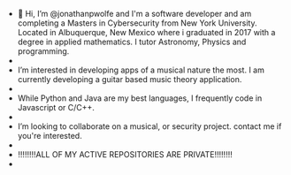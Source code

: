 - 👋 Hi, I’m @jonathanpwolfe and I'm a software developer and am completing a Masters in Cybersecurity from New York University. Located in Albuquerque, New Mexico where i graduated in 2017 with a degree in applied mathematics. I tutor Astronomy, Physics and programming.
- 
-  I’m interested in developing apps of a musical nature the most. I am currently developing a guitar based music theory application.
- 
-  While Python and Java are my best languages, I frequently code in Javascript or C/C++.
- 
-  I’m looking to collaborate on a musical, or security project.  contact me if you're interested.
-
- !!!!!!!!ALL OF MY ACTIVE REPOSITORIES ARE PRIVATE!!!!!!!! 
- 
  

<!---
jonathanpwolfe/jonathanpwolfe is a ✨ special ✨ repository because its `README.md` (this file) appears on your GitHub profile.
You can click the Preview link to take a look at your changes.
--->
